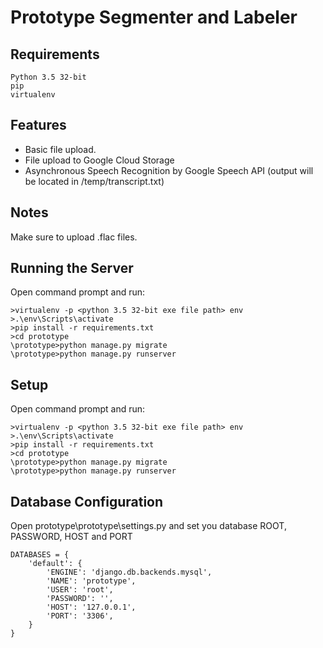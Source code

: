 # Prototype Segmenter and Labeler


## Requirements

```
Python 3.5 32-bit
pip
virtualenv
```

## Features

* Basic file upload.
* File upload to Google Cloud Storage
* Asynchronous Speech Recognition by Google Speech API (output will be located in /temp/transcript.txt)

## Notes

Make sure to upload .flac files.

## Running the Server

Open command prompt and run:

```
>virtualenv -p <python 3.5 32-bit exe file path> env
>.\env\Scripts\activate
>pip install -r requirements.txt 
>cd prototype
\prototype>python manage.py migrate
\prototype>python manage.py runserver
```
## Setup

Open command prompt and run:

```
>virtualenv -p <python 3.5 32-bit exe file path> env
>.\env\Scripts\activate
>pip install -r requirements.txt 
>cd prototype
\prototype>python manage.py migrate
\prototype>python manage.py runserver
```



## Database Configuration

Open prototype\prototype\settings.py and set you database ROOT, PASSWORD, HOST and PORT

```
DATABASES = {
    'default': {
        'ENGINE': 'django.db.backends.mysql',
        'NAME': 'prototype',
        'USER': 'root',
        'PASSWORD': '',
        'HOST': '127.0.0.1',
        'PORT': '3306',
    }
}
```

